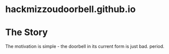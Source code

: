hackmizzoudoorbell.github.io
============================

The Story
=========

The motivation is simple - the doorbell in its current form is just bad. period.